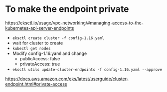 # To make the endpoint private

https://eksctl.io/usage/vpc-networking/#managing-access-to-the-kubernetes-api-server-endpoints

* `eksctl create cluster -f config-1.16.yaml`
* wait for cluster to create
* `kubectl get nodes`
* Modify config-1.16.yaml and change
  * publicAccess: false
  * privateAccess: true
* `eksctl utils update-cluster-endpoints -f config-1.16.yaml --approve`

https://docs.aws.amazon.com/eks/latest/userguide/cluster-endpoint.html#private-access